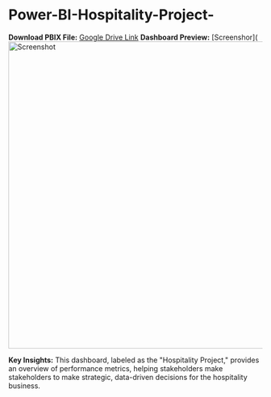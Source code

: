 # Power-BI-Hospitality-Project-
**Download PBIX File:** [Google Drive Link](https://app.powerbi.com/groups/me/reports/a2fc6a82-c592-4190-a541-abcf37ce171a/88cc4fd21e04d88a7f3f?experience=power-bi)
**Dashboard Preview:** [Screenshor](<img width="609" alt="Screenshot " src="https://github.com/user-attachments/assets/afd9c86b-4c5b-4074-8f45-6736f3cb794e" />

**Key Insights:** 
This dashboard, labeled as the "Hospitality Project," provides an overview of performance metrics, helping stakeholders make stakeholders to make 
strategic, data-driven decisions for the hospitality business.




